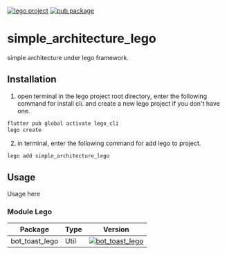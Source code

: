 [![lego project](https://img.shields.io/badge/powered%20by-lego-blue?logo=github)](https://github.com/melodysdreamj/lego)
[![pub package](https://img.shields.io/pub/v/simple_architecture_lego.svg)](https://pub.dartlang.org/packages/simple_architecture_lego)

# simple_architecture_lego
simple architecture under lego framework.

##  Installation
1. open terminal in the lego project root directory, enter the following command for install cli.
   and create a new lego project if you don't have one.
```bash
flutter pub global activate lego_cli
lego create
```
2. in terminal, enter the following command for add lego to project.
```bash
lego add simple_architecture_lego
```

## Usage
Usage here

### Module Lego

| Package                    | Type          | Version                                                                                           |
|----------------------------|---------------|---------------------------------------------------------------------------------------------------|
| bot_toast_lego             | Util          | [![bot_toast_lego](https://img.shields.io/pub/v/bot_toast_lego.svg)](https://pub.dev/packages/bot_toast_lego)             |